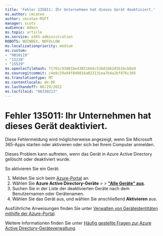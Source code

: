 ```yaml
---
title: 'Fehler 135011: Ihr Unternehmen hat dieses Gerät deaktiviert.'
ms.author: cmcatee
author: cmcatee-MSFT
manager: scotv
audience: Admin
ms.topic: article
ms.service: o365-administration
ROBOTS: NOINDEX, NOFOLLOW
ms.localizationpriority: medium
ms.custom:
- "9010119"
- "15228"
- "15529"
ms.openlocfilehash: f1701c93001be43851b64c53681862d1b1bcb0a9
ms.sourcegitcommit: c4e8c29a94f840816a023131ea7b4a2bf876c305
ms.translationtype: MT
ms.contentlocale: de-DE
ms.lasthandoff: 06/29/2022
ms.locfileid: "66339213"
---
```

# <a name="error-135011-your-organization-has-disabled-this-device"></a>Fehler 135011: Ihr Unternehmen hat dieses Gerät deaktiviert.

Diese Fehlermeldung wird möglicherweise angezeigt, wenn Sie Microsoft 365-Apps starten oder aktivieren oder sich bei Ihrem Computer anmelden.

Dieses Problem kann auftreten, wenn das Gerät in Azure Active Directory gelöscht oder deaktiviert wurde.

So aktivieren Sie ein Gerät:

1. Melden Sie sich beim [Azure-Portal](https://portal.azure.com/) an.
1. Wählen Sie **Azure Active Directory-Geräte** >  > [**"Alle Geräte" aus**](https://portal.azure.com/#blade/Microsoft_AAD_Devices/DevicesMenuBlade/Devices/menuId/).
1. Suchen Sie in der Liste der deaktivierten Geräte nach dem Benutzernamen oder Gerätenamen.
1. Wählen Sie das Gerät aus, und wählen Sie anschließend **Aktivieren** aus.

Ausführliche Anweisungen finden Sie unter [Verwalten von Geräteidentitäten mithilfe der Azure-Portal](https://docs.microsoft.com/azure/active-directory/devices/device-management-azure-portal#enable-or-disable-an-azure-ad-device).

Weitere Informationen finden Sie unter [Häufig gestellte Fragen zur Azure Active Directory-Geräteverwaltung](https://docs.microsoft.com/azure/active-directory/devices/faq).
